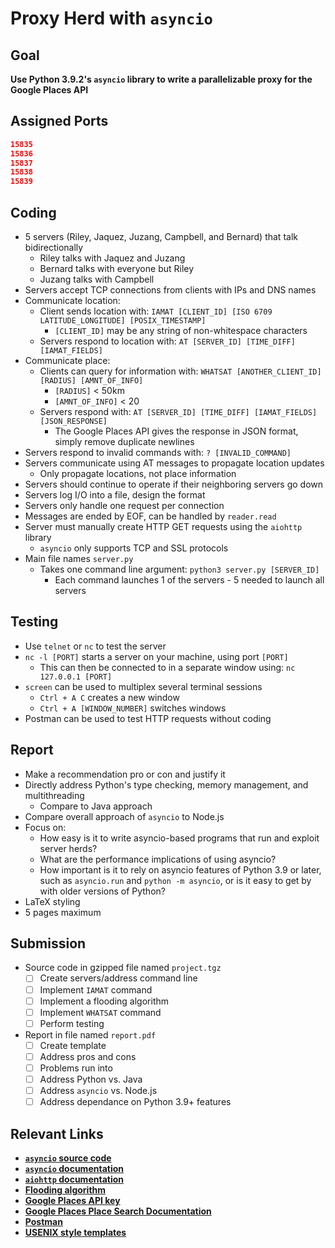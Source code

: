 # Proxy Herd with `asyncio`

## Goal

**Use Python 3.9.2's `asyncio` library to write a parallelizable proxy for the Google Places API**

## Assigned Ports

```json
15835
15836
15837
15838
15839
```

## Coding

- 5 servers (Riley, Jaquez, Juzang, Campbell, and Bernard) that talk bidirectionally
  - Riley talks with Jaquez and Juzang
  - Bernard talks with everyone but Riley
  - Juzang talks with Campbell
- Servers accept TCP connections from clients with IPs and DNS names
- Communicate location:
  - Client sends location with: `IAMAT [CLIENT_ID] [ISO 6709 LATITUDE_LONGITUDE] [POSIX_TIMESTAMP]`
    - `[CLIENT_ID]` may be any string of non-whitespace characters
  - Servers respond to location with: `AT [SERVER_ID] [TIME_DIFF] [IAMAT_FIELDS]`
- Communicate place:
  - Clients can query for information with: `WHATSAT [ANOTHER_CLIENT_ID] [RADIUS] [AMNT_OF_INFO]`
    - `[RADIUS]` < 50km
    - `[AMNT_OF_INFO]` < 20
  - Servers respond with: `AT [SERVER_ID] [TIME_DIFF] [IAMAT_FIELDS] [JSON_RESPONSE]`
    - The Google Places API gives the response in JSON format, simply remove duplicate newlines
- Servers respond to invalid commands with: `? [INVALID_COMMAND]`
- Servers communicate using AT messages to propagate location updates
  - Only propagate locations, not place information
- Servers should continue to operate if their neighboring servers go down
- Servers log I/O into a file, design the format
- Servers only handle one request per connection
- Messages are ended by EOF, can be handled by `reader.read`
- Server must manually create HTTP GET requests using the `aiohttp` library
  - `asyncio` only supports TCP and SSL protocols
- Main file names `server.py`
  - Takes one command line argument: `python3 server.py [SERVER_ID]`
    - Each command launches 1 of the servers - 5 needed to launch all servers

## Testing

- Use `telnet` or `nc` to test the server
- `nc -l [PORT]` starts a server on your machine, using port `[PORT]`
  - This can then be connected to in a separate window using: `nc 127.0.0.1 [PORT]`
- `screen` can be used to multiplex several terminal sessions
  - `Ctrl + A C` creates a new window
  - `Ctrl + A [WINDOW_NUMBER]` switches windows
- Postman can be used to test HTTP requests without coding

## Report

- Make a recommendation pro or con and justify it
- Directly address Python's type checking, memory management, and multithreading
  - Compare to Java approach
- Compare overall approach of `asyncio` to Node.js
- Focus on:
  - How easy is it to write asyncio-based programs that run and exploit server herds?
  - What are the performance implications of using asyncio?
  - How important is it to rely on asyncio features of Python 3.9 or later, such as `asyncio.run` and `python -m asyncio`, or is it easy to get by with older versions of Python?
- LaTeX styling
- 5 pages maximum

## Submission

- Source code in gzipped file named `project.tgz`
  - [ ] Create servers/address command line
  - [ ] Implement `IAMAT` command
  - [ ] Implement a flooding algorithm
  - [ ] Implement `WHATSAT` command
  - [ ] Perform testing
- Report in file named `report.pdf`
  - [ ] Create template
  - [ ] Address pros and cons
  - [ ] Problems run into
  - [ ] Address Python vs. Java
  - [ ] Address `asyncio` vs. Node.js
  - [ ] Address dependance on Python 3.9+ features

## Relevant Links

- **[`asyncio` source code](https://github.com/python/cpython/tree/master/Lib/asyncio)**
- **[`asyncio` documentation](https://docs.python.org/3/library/asyncio.html)**
- **[`aiohttp` documentation](https://aiohttp.readthedocs.io/en/stable/)**
- **[Flooding algorithm](http://en.wikipedia.org/wiki/Flooding_%28computer_networking%29)**
- **[Google Places API key](https://console.developers.google.com/flows/enableapi?apiid=places_backend&keyType=SERVER_SIDE&reusekey=true)**
- **[Google Places Place Search Documentation](https://developers.google.com/maps/documentation/places/web-service/search)**
- **[Postman](https://www.postman.com/)**
- **[USENIX style templates](https://www.usenix.org/conferences/author-resources/paper-templates)**
